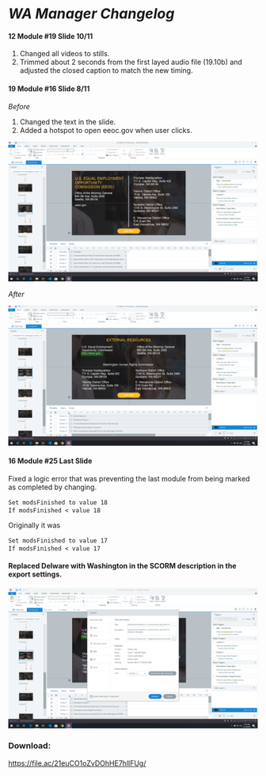 # *WA Manager Changelog*

#### 12 Module #19 Slide 10/11

1. Changed all videos to stills.
2. Trimmed about 2 seconds from the first layed audio file (19.10b) and adjusted the closed caption to match the new timing.

#### 19 Module #16 Slide 8/11

*Before*

1. Changed the text in the slide.
2. Added a hotspot to open eeoc.gov when user clicks.

![Image Before](https://github.com/KantolaTraining/HarassmentPrevention/blob/master/WA/IMAGES/SCM19S10.png)

*After*

![Image Before](https://github.com/KantolaTraining/HarassmentPrevention/blob/master/WA/IMAGES/SCM19S10A.png)

#### 16 Module #25 Last Slide
Fixed a logic error that was preventing the last module from being marked as completed by changing.

```
Set modsFinished to value 18
If modsFinished < value 18
```

Originally it was
```
Set modsFinished to value 17
If modsFinished < value 17
```

#### Replaced Delware with Washington in the SCORM description in the export settings.
![Image Before](https://github.com/KantolaTraining/HarassmentPrevention/blob/master/WA/IMAGES/SCMEX.png)

### Download:
https://file.ac/21euCO1oZvDOhHE7hllFUg/

